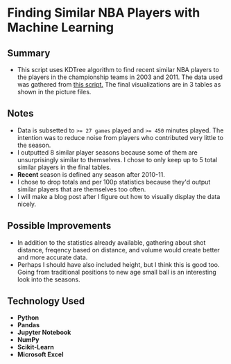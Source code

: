 # Finding Similar NBA Players with Machine Learning

## Summary
* This script uses KDTree algorithm to find recent similar NBA players to the players in the championship teams in 2003 and 2011. The data used was gathered from [this script.](https://github.com/SpecCRA/nba_data_scrapers) The final visualizations are in 3 tables as shown in the picture files.

## Notes
* Data is subsetted to `>= 27 games` played and `>= 450` minutes played. The intention was to reduce noise from players who contributed very little to the season.
* I outputted 8 similar player seasons because some of them are unsurprisingly similar to themselves. I chose to only keep up to 5 total similar players in the final tables.
* **Recent** season is defined any season after 2010-11.
* I chose to drop totals and per 100p statistics because they'd output similar players that are themselves too often.
* I will make a blog post after I figure out how to visually display the data nicely.

## Possible Improvements
* In addition to the statistics already available, gathering about shot distance, freqency based on distance, and volume would create better and more accurate data. 
* Perhaps I should have also included height, but I think this is good too. Going from traditional positions to new age small ball is an interesting look into the seasons. 

## Technology Used
* **Python**
* **Pandas**
* **Jupyter Notebook**
* **NumPy**
* **Scikit-Learn**
* **Microsoft Excel**